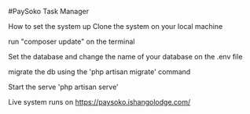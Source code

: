 #PaySoko Task Manager 

How to set the system up
Clone the system on your local machine

run "composer update" on the terminal

Set the database and change the name of your database on the .env file

migrate the db using the 'php artisan migrate' command

Start the serve 'php artisan serve'

Live system runs on https://paysoko.ishangolodge.com/